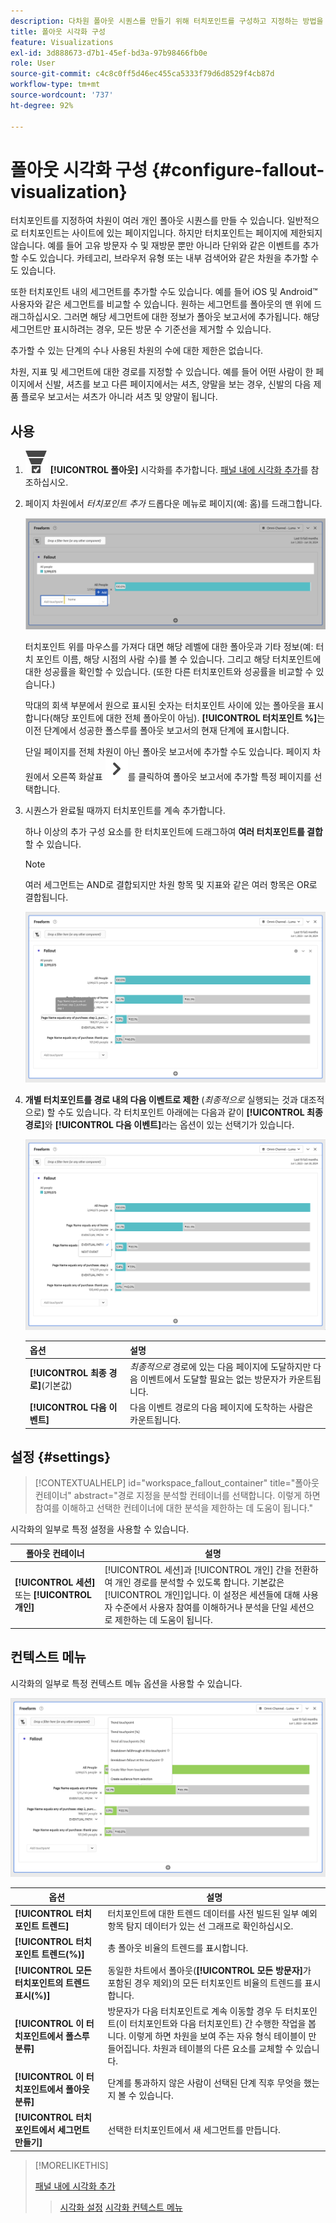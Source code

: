 ```yaml
---
description: 다차원 폴아웃 시퀀스를 만들기 위해 터치포인트를 구성하고 지정하는 방법을 알아봅니다.
title: 폴아웃 시각화 구성
feature: Visualizations
exl-id: 3d888673-d7b1-45ef-bd3a-97b98466fb0e
role: User
source-git-commit: c4c8c0ff5d46ec455ca5333f79d6d8529f4cb87d
workflow-type: tm+mt
source-wordcount: '737'
ht-degree: 92%

---
```


# 폴아웃 시각화 구성 {#configure-fallout-visualization}


터치포인트를 지정하여 차원이 여러 개인 폴아웃 시퀀스를 만들 수 있습니다. 일반적으로 터치포인트는 사이트에 있는 페이지입니다. 하지만 터치포인트는 페이지에 제한되지 않습니다. 예를 들어 고유 방문자 수 및 재방문 뿐만 아니라 단위와 같은 이벤트를 추가할 수도 있습니다. 카테고리, 브라우저 유형 또는 내부 검색어와 같은 차원을 추가할 수도 있습니다.

또한 터치포인트 내의 세그먼트를 추가할 수도 있습니다. 예를 들어 iOS 및 Android™ 사용자와 같은 세그먼트를 비교할 수 있습니다. 원하는 세그먼트를 폴아웃의 맨 위에 드래그하십시오. 그러면 해당 세그먼트에 대한 정보가 폴아웃 보고서에 추가됩니다. 해당 세그먼트만 표시하려는 경우, 모든 방문 수 기준선을 제거할 수 있습니다.

추가할 수 있는 단계의 수나 사용된 차원의 수에 대한 제한은 없습니다.

차원, 지표 및 세그먼트에 대한 경로를 지정할 수 있습니다. 예를 들어 어떤 사람이 한 페이지에서 신발, 셔츠를 보고 다른 페이지에서는 셔츠, 양말을 보는 경우, 신발의 다음 제품 플로우 보고서는 셔츠가 아니라 셔츠 및 양말이 됩니다.

## 사용

1. ![ConversionFunnel](/help/assets/icons/ConversionFunnel.svg) **[!UICONTROL 폴아웃]** 시각화를 추가합니다. [패널 내에 시각화 추가](../freeform-analysis-visualizations.md#add-visualizations-to-a-panel)를 참조하십시오.
1. 페이지 차원에서 *터치포인트 추가* 드롭다운 메뉴로 페이지(예: 홈)를 드래그합니다.

   ![홈 페이지 차원에서 터치포인트 추가 필드로 끌어온 홈 페이지.](assets/fallout-drag.png)

   터치포인트 위를 마우스를 가져다 대면 해당 레벨에 대한 폴아웃과 기타 정보(예: 터치 포인트 이름, 해당 시점의 사람 수)를 볼 수 있습니다. 그리고 해당 터치포인트에 대한 성공률을 확인할 수 있습니다. (또한 다른 터치포인트와 성공률을 비교할 수 있습니다.)

   막대의 회색 부분에서 원으로 표시된 숫자는 터치포인트 사이에 있는 폴아웃을 표시합니다(해당 포인트에 대한 전체 폴아웃이 아님). **[!UICONTROL 터치포인트 %]**&#x200B;는 이전 단계에서 성공한 폴스루를 폴아웃 보고서의 현재 단계에 표시합니다.

   단일 페이지를 전체 차원이 아닌 폴아웃 보고서에 추가할 수도 있습니다. 페이지 차원에서 오른쪽 화살표 ![ChevronRight](/help/assets/icons/ChevronRight.svg)를 클릭하여 폴아웃 보고서에 추가할 특정 페이지를 선택합니다.

1. 시퀀스가 완료될 때까지 터치포인트를 계속 추가합니다.

   하나 이상의 추가 구성 요소를 한 터치포인트에 드래그하여 **여러 터치포인트를 결합**&#x200B;할 수 있습니다.

   >[!NOTE]
   >
   >여러 세그먼트는 AND로 결합되지만 차원 항목 및 지표와 같은 여러 항목은 OR로 결합됩니다.

   ![강조 표시된 페이지:CamerRoll 또는 페이지: Camera 터치포인트.](assets/fallout-or.png)

1. **개별 터치포인트를 경로 내의 다음 이벤트로 제한** (*최종적으로* 실행되는 것과 대조적으로) 할 수도 있습니다. 각 터치포인트 아래에는 다음과 같이 **[!UICONTROL 최종 경로]**&#x200B;와 **[!UICONTROL 다음 이벤트]**&#x200B;라는 옵션이 있는 선택기가 있습니다.

   ![모든 방문 보기에서 강조 표시된 최종 경로 옵션. ](assets/fallout-nexthit.png)

   | 옵션 | 설명 |
   |---|---|
   | **[!UICONTROL 최종 경로]**(기본값) | *최종적으로* 경로에 있는 다음 페이지에 도달하지만 다음 이벤트에서 도달할 필요는 없는 방문자가 카운트됩니다. |
   | **[!UICONTROL 다음 이벤트]** | 다음 이벤트 경로의 다음 페이지에 도착하는 사람은 카운트됩니다. |


## 설정 {#settings}

>[!CONTEXTUALHELP]
>id="workspace_fallout_container"
>title="폴아웃 컨테이너"
>abstract="경로 지정을 분석할 컨테이너를 선택합니다. 이렇게 하면 참여를 이해하고 선택한 컨테이너에 대한 분석을 제한하는 데 도움이 됩니다."

시각화의 일부로 특정 설정을 사용할 수 있습니다.

| 폴아웃 컨테이너 | 설명 |
|--- |--- |
| **[!UICONTROL 세션]** 또는 **[!UICONTROL 개인]** | [!UICONTROL 세션]과 [!UICONTROL 개인] 간을 전환하여 개인 경로를 분석할 수 있도록 합니다. 기본값은 [!UICONTROL 개인]입니다. 이 설정은 세션들에 대해 사용자 수준에서 사용자 참여를 이해하거나 분석을 단일 세션으로 제한하는 데 도움이 됩니다. |


## 컨텍스트 메뉴

시각화의 일부로 특정 컨텍스트 메뉴 옵션을 사용할 수 있습니다.

![폴아웃 옵션](assets/fallout-options.png)

| 옵션 | 설명 |
|--- |--- |
| **[!UICONTROL 터치포인트 트렌드]** | 터치포인트에 대한 트렌드 데이터를 사전 빌드된 일부 예외 항목 탐지 데이터가 있는 선 그래프로 확인하십시오. |
| **[!UICONTROL 터치포인트 트렌드(%)]** | 총 폴아웃 비율의 트렌드를 표시합니다. |
| **[!UICONTROL 모든 터치포인트의 트렌드 표시(%)]** | 동일한 차트에서 폴아웃(**[!UICONTROL 모든 방문자]**&#x200B;가 포함된 경우 제외)의 모든 터치포인트 비율의 트렌드를 표시합니다. |
| **[!UICONTROL 이 터치포인트에서 폴스루 분류]** | 방문자가 다음 터치포인트로 계속 이동할 경우 두 터치포인트(이 터치포인트와 다음 터치포인트) 간 수행한 작업을 봅니다. 이렇게 하면 차원을 보여 주는 자유 형식 테이블이 만들어집니다. 차원과 테이블의 다른 요소를 교체할 수 있습니다. |
| **[!UICONTROL 이 터치포인트에서 폴아웃 분류]** | 단계를 통과하지 않은 사람이 선택된 단계 직후 무엇을 했는지 볼 수 있습니다. |
| **[!UICONTROL 터치포인트에서 세그먼트 만들기]** | 선택한 터치포인트에서 새 세그먼트를 만듭니다. |

>[!MORELIKETHIS]
>
>[패널 내에 시각화 추가](/help/analysis-workspace/visualizations/freeform-analysis-visualizations.md#add-visualizations-to-a-panel)
>>[시각화 설정](/help/analysis-workspace/visualizations/freeform-analysis-visualizations.md#settings)
>>[시각화 컨텍스트 메뉴](/help/analysis-workspace/visualizations/freeform-analysis-visualizations.md#context-menu)
>

